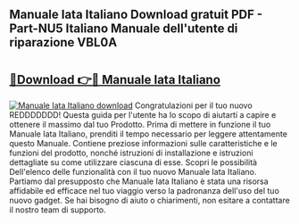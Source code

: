 ## Manuale Iata Italiano Download gratuit PDF - Part-NU5 Italiano Manuale dell'utente di riparazione VBL0A

# <h2><a href="http://dfc12mn.blite.top/?on=Manuale+Iata+Italiano">🔗Download 👉🔴 Manuale Iata Italiano</a></h2>

[![Manuale Iata Italiano download](https://i.imgur.com/lujVjoI.png)](http://dfc12mn.blite.top/?on=Manuale+Iata+Italiano)
Congratulazioni per il tuo nuovo REDDDDDDD! Questa guida per l'utente ha lo scopo di aiutarti a capire e ottenere il massimo dal tuo Prodotto. Prima di mettere in funzione il tuo Manuale Iata Italiano, prenditi il tempo necessario per leggere attentamente questo Manuale. Contiene preziose informazioni sulle caratteristiche e le funzioni del prodotto, nonché istruzioni di installazione e istruzioni dettagliate su come utilizzare ciascuna di esse. Scopri le possibilità Dell'elenco delle funzionalità con il tuo nuovo Manuale Iata Italiano. Partiamo dal presupposto che Manuale Iata Italiano è stata una risorsa affidabile ed efficace nel tuo viaggio verso la padronanza dell'uso del tuo nuovo gadget. Se hai bisogno di aiuto o chiarimenti, non esitare a contattare il nostro team di supporto.
